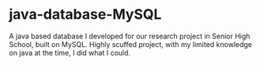 # java-database-MySQL
A java based database I developed for our research project in Senior High School, built on MySQL.
Highly scuffed project, with my limited knowledge on java at the time, I did what I could.
